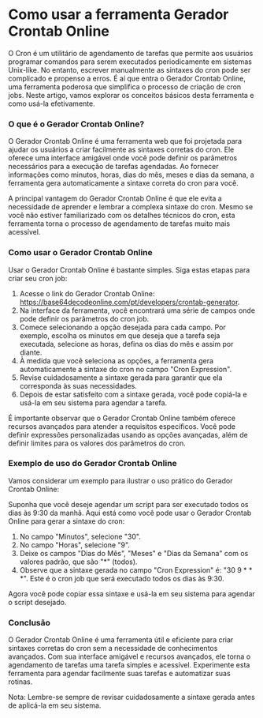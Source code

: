 Como usar a ferramenta Gerador Crontab Online
=============================================

O Cron é um utilitário de agendamento de tarefas que permite aos usuários programar comandos para serem executados periodicamente em sistemas Unix-like. No entanto, escrever manualmente as sintaxes do cron pode ser complicado e propenso a erros. É aí que entra o Gerador Crontab Online, uma ferramenta poderosa que simplifica o processo de criação de cron jobs. Neste artigo, vamos explorar os conceitos básicos desta ferramenta e como usá-la efetivamente.

### O que é o Gerador Crontab Online?

O Gerador Crontab Online é uma ferramenta web que foi projetada para ajudar os usuários a criar facilmente as sintaxes corretas do cron. Ele oferece uma interface amigável onde você pode definir os parâmetros necessários para a execução de tarefas agendadas. Ao fornecer informações como minutos, horas, dias do mês, meses e dias da semana, a ferramenta gera automaticamente a sintaxe correta do cron para você.

A principal vantagem do Gerador Crontab Online é que ele evita a necessidade de aprender e lembrar a complexa sintaxe do cron. Mesmo se você não estiver familiarizado com os detalhes técnicos do cron, esta ferramenta torna o processo de agendamento de tarefas muito mais acessível.

### Como usar o Gerador Crontab Online

Usar o Gerador Crontab Online é bastante simples. Siga estas etapas para criar seu cron job:

1. Acesse o link do Gerador Crontab Online: <https://base64decodeonline.com/pt/developers/crontab-generator>.
2. Na interface da ferramenta, você encontrará uma série de campos onde pode definir os parâmetros do cron job.
3. Comece selecionando a opção desejada para cada campo. Por exemplo, escolha os minutos em que deseja que a tarefa seja executada, selecione as horas, defina os dias do mês e assim por diante.
4. À medida que você seleciona as opções, a ferramenta gera automaticamente a sintaxe do cron no campo "Cron Expression".
5. Revise cuidadosamente a sintaxe gerada para garantir que ela corresponda às suas necessidades.
6. Depois de estar satisfeito com a sintaxe gerada, você pode copiá-la e usá-la em seu sistema para agendar a tarefa.

É importante observar que o Gerador Crontab Online também oferece recursos avançados para atender a requisitos específicos. Você pode definir expressões personalizadas usando as opções avançadas, além de definir limites para os valores dos parâmetros do cron.

### Exemplo de uso do Gerador Crontab Online

Vamos considerar um exemplo para ilustrar o uso prático do Gerador Crontab Online:

Suponha que você deseje agendar um script para ser executado todos os dias às 9:30 da manhã. Aqui está como você pode usar o Gerador Crontab Online para gerar a sintaxe do cron:

1. No campo "Minutos", selecione "30".
2. No campo "Horas", selecione "9".
3. Deixe os campos "Dias do Mês", "Meses" e "Dias da Semana" com os valores padrão, que são "\*" (todos).
4. Observe que a sintaxe gerada no campo "Cron Expression" é: "30 9 \* \* \*". Este é o cron job que será executado todos os dias às 9:30.

Agora você pode copiar essa sintaxe e usá-la em seu sistema para agendar o script desejado.

### Conclusão

O Gerador Crontab Online é uma ferramenta útil e eficiente para criar sintaxes corretas do cron sem a necessidade de conhecimentos avançados. Com sua interface amigável e recursos avançados, ele torna o agendamento de tarefas uma tarefa simples e acessível. Experimente esta ferramenta para agendar facilmente suas tarefas e automatizar suas rotinas.

Nota: Lembre-se sempre de revisar cuidadosamente a sintaxe gerada antes de aplicá-la em seu sistema.